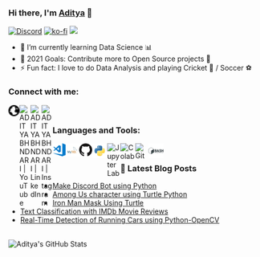 ### Hi there, I'm [Aditya][website] 👋

[![Discord](https://img.shields.io/discord/704177091729686668?color=%237289DA&label=Join%20My%20Discord%20server&logo=Discord)](https://discord.gg/kGDk2kBkme)
[![ko-fi](https://www.ko-fi.com/img/githubbutton_sm.svg)](https://ko-fi.com/H2H52YUOD)
<a href="https://adityabhandarii.medium.com/"><img src="https://img.shields.io/badge/medium-%2312100E.svg?&style=for-the-badge&logo=medium&logoColor=white" height=25></a>


- 🌱 I’m currently learning Data Science 📊
- 🥅 2021 Goals: Contribute more to Open Source projects 📜
- ⚡ Fun fact: I love to do Data Analysis and playing Cricket 🏏 / Soccer ⚽

### Connect with me:

[<img align="left" alt="Aditya Blogs" width="22px" src="https://raw.githubusercontent.com/iconic/open-iconic/master/svg/globe.svg" />][website]
[<img align="left" alt="ADITYABHNDARI | YouTube" width="22px" src="https://cdn.jsdelivr.net/npm/simple-icons@v3/icons/youtube.svg" />][youtube]
[<img align="left" alt="ADITYABHNDARI | LinkedIn" width="22px" src="https://cdn.jsdelivr.net/npm/simple-icons@v3/icons/linkedin.svg" />][linkedin]
[<img align="left" alt="ADITYABHNDARI | Instagram" width="22px" src="https://cdn.jsdelivr.net/npm/simple-icons@v3/icons/instagram.svg" />][instagram]


<br />

### Languages and Tools:

[<img align="left" alt="Visual Studio Code" width="26px" src="https://raw.githubusercontent.com/github/explore/80688e429a7d4ef2fca1e82350fe8e3517d3494d/topics/visual-studio-code/visual-studio-code.png" />][website]
[<img align="left" alt="MySQL" width="27px" src="https://raw.githubusercontent.com/github/explore/80688e429a7d4ef2fca1e82350fe8e3517d3494d/topics/mysql/mysql.png" />][website]
[<img align="left" alt="GitHub" width="26px" src="https://raw.githubusercontent.com/github/explore/78df643247d429f6cc873026c0622819ad797942/topics/github/github.png" />][website]
[<img align="left" alt="Python" width="30px" src="https://raw.githubusercontent.com/github/explore/80688e429a7d4ef2fca1e82350fe8e3517d3494d/topics/python/python.png" />][website]
[<img align="left" alt="Jupyter Lab" width="26px" src="https://simpleicons.org/icons/jupyter.svg" />][website]
[<img align="left" alt="Colab" width="30px" src="https://colab.research.google.com/img/colab_favicon_256px.png" />][website]
[<img align="left" alt="Git" width="26px" src="https://simpleicons.org/icons/git.svg" />][website]
[<img align="left" alt="Bash" width="30px" src="https://raw.githubusercontent.com/github/explore/80688e429a7d4ef2fca1e82350fe8e3517d3494d/topics/bash/bash.png" />][website]

<br />

### 📕 Latest Blog Posts

<!-- BLOG-POST-LIST:START -->
- [Make Discord Bot using Python](https://adityabhandarii.medium.com/make-discord-bot-using-python-fba437b38cd3?source=rss-159c523863b2------2)
- [Among Us character using Turtle Python](https://adityabhandarii.medium.com/among-us-character-using-turtle-python-1641585720d9?source=rss-159c523863b2------2)
- [Iron Man Mask Using Turtle](https://adityabhandarii.medium.com/iron-man-mask-using-turtle-75e580cea502?source=rss-159c523863b2------2)
- [Text Classification with IMDb Movie Reviews](https://medium.com/analytics-vidhya/text-classification-with-imdb-movie-reviews-3ce35ddc1fbf?source=rss-159c523863b2------2)
- [Real-Time Detection of Running Cars using Python-OpenCV](https://medium.com/analytics-vidhya/real-time-detection-of-running-cars-using-python-opencv-2337c7a9a207?source=rss-159c523863b2------2)
<!-- BLOG-POST-LIST:END -->
<br />

<img align="left" alt="Aditya's GitHub Stats" src="https://github-readme-stats.adityabhndari.vercel.app/api?username=ADITYABHNDARI&theme=highcontrast&show_icons=true&hide_border=true" />

[website]: https://adityabhandarii.medium.com/
[instagram]: https://www.instagram.com/adityabhandariii/
[youtube]: https://www.youtube.com/channel/UCpbR16TxC48pOCz-S4E6Pfg
[linkedin]: https://www.linkedin.com/in/adityabhndari/
[dev]: https://dev.to/adityabhandari
